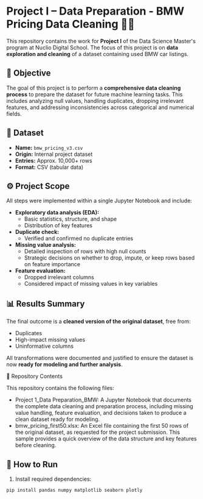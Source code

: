 # Project I – Data Preparation - BMW Pricing Data Cleaning 🚗🧹

This repository contains the work for **Project I** of the Data Science Master's program at Nuclio Digital School. The focus of this project is on **data exploration and cleaning** of a dataset containing used BMW car listings.

## 🎯 Objective

The goal of this project is to perform a **comprehensive data cleaning process** to prepare the dataset for future machine learning tasks. This includes analyzing null values, handling duplicates, dropping irrelevant features, and addressing inconsistencies across categorical and numerical fields.

## 📂 Dataset

- **Name:** `bmw_pricing_v3.csv`
- **Origin:** Internal project dataset
- **Entries:** Approx. 10,000+ rows
- **Format:** CSV (tabular data)

## ⚙️ Project Scope

All steps were implemented within a single Jupyter Notebook and include:

- **Exploratory data analysis (EDA):**
  - Basic statistics, structure, and shape
  - Distribution of key features
- **Duplicate check:**  
  - Verified and confirmed no duplicate entries
- **Missing value analysis:**
  - Detailed inspection of rows with high null counts
  - Strategic decisions on whether to drop, impute, or keep rows based on feature importance
- **Feature evaluation:**
  - Dropped irrelevant columns
  - Considered impact of missing values in key variables

## 📊 Results Summary

The final outcome is a **cleaned version of the original dataset**, free from:

- Duplicates  
- High-impact missing values  
- Uninformative columns  

All transformations were documented and justified to ensure the dataset is now **ready for modeling and further analysis**.

📄 Repository Contents

This repository contains the following files:

- Project 1_Data Preparation_BMW:
A Jupyter Notebook that documents the complete data cleaning and preparation process, including missing value handling, feature evaluation, and decisions taken to produce a clean dataset ready for modeling.
- bmw_pricing_first50.xlsx:
An Excel file containing the first 50 rows of the original dataset, as requested for the project submission. This sample provides a quick overview of the data structure and key features before cleaning.

## 🚀 How to Run

1. Install required dependencies:

```bash
pip install pandas numpy matplotlib seaborn plotly
